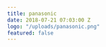 ```yaml
---
title: panasonic
date: 2018-07-21 07:03:00 Z
logo: "/uploads/panasonic.png"
featured: false
---
```



